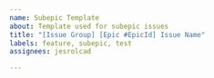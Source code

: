 ```yaml
---
name: Subepic Template
about: Template used for subepic issues
title: "[Issue Group] [Epic #EpicId] Issue Name"
labels: feature, subepic, test
assignees: jesrolcad

---
```




